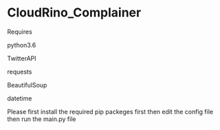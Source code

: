 # CloudRino_Complainer
 Requires 


 python3.6


 TwitterAPI


 requests


 BeautifulSoup
 
 
 datetime


 Please first install the required pip packeges first then edit the config file then run the main.py file

